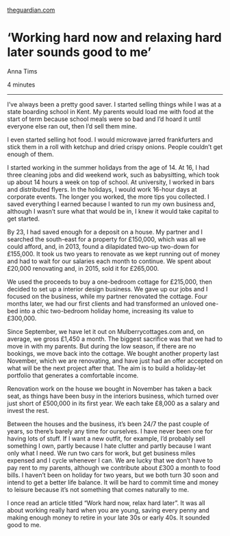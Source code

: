 [theguardian.com](https://www.theguardian.com/money/2018/sep/08/how-i-spend-it-holiday-cottages-interior-design-business)

# ‘Working hard now and relaxing hard later sounds good to me’

Anna Tims

4 minutes

------

I’ve always been a pretty good saver. I  started selling things while I was at a state boarding school in Kent.  My parents would load me with food at the start of term because school  meals were so bad and I’d hoard it until everyone else ran out, then I’d sell them mine.

I even started selling hot food. I would microwave jarred  frankfurters and stick them in a roll with ketchup and dried crispy  onions. People couldn’t get enough of them. 

I started working in the summer holidays from the age of 14. At 16, I had three cleaning jobs and did weekend work, such as babysitting,  which took up about 14 hours a week on top of school. At university, I  worked in bars and distributed flyers. In the holidays, I would work  16-hour days at corporate events. The longer you worked, the more tips  you collected. I saved everything I earned because I wanted to run my  own business and, although I wasn’t sure what that would be in, I knew  it would take capital to get started.

By 23, I had saved enough for a deposit on a house. My partner and I  searched the south-east for a property for £150,000, which was all we  could afford, and, in 2013, found a dilapidated two-up two-down for  £155,000. It took us two years to renovate as we kept running out of  money and had to wait for our salaries each month to continue. We spent  about £20,000 renovating and, in 2015, sold it for £265,000.

We used the proceeds to buy a one-bedroom cottage for £215,000, then  decided to set up a interior design business. We gave up our jobs and I  focused on the business, while my partner renovated the cottage. Four  months later, we had our first clients and had transformed an unloved  one-bed into a chic two-bedroom holiday home, increasing its value to  £300,000.

Since September, we have let it out on Mulberrycottages.com and, on  average, we gross £1,450 a month. The biggest sacrifice was that we had  to move in with my parents. But during the low season, if there are no  bookings, we move back into the cottage. We bought another property last November, which we are renovating, and have just had an offer accepted  on what will be the next project after that. The aim is to build a  holiday-let portfolio that generates a comfortable income.

Renovation work on the house we bought in November has taken a back  seat, as things have been busy in the interiors business, which turned  over just short of £500,000 in its first year. We each take £8,000 as a  salary and invest the rest.

Between the houses and the business, it’s been 24/7 the past couple  of years, so there’s barely any time for ourselves. I have never been  one for having lots of stuff. If I want a new outfit, for example, I’d  probably sell something I own, partly because I hate clutter and partly  because I want only what I need. We run two cars for work, but get  business miles expensed and I cycle whenever I can. We are lucky that we don’t have to pay rent to my parents, although we contribute about £300 a month to food bills. I haven’t been on holiday for two years, but we  both turn 30 soon and intend to get a better life balance. It will be  hard to commit time and money to leisure because it’s not something that comes naturally to me.

I once read an article titled “Work hard now, relax hard later”. It  was all about working really hard when you are young, saving every penny and making enough money to retire in your late 30s or early 40s. It  sounded good to me.

​          